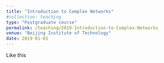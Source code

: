 ```yaml
---
title: "Introduction to Complex Networks"
#collection: teaching
type: "Postgraduate course"
permalink: /teaching/2019-Introduction-to-Complex-Networks
venue: "Beijing Institute of Technology"
date: 2019-01-01
---
```


<!-- #Write your brief introduction in this line(can be seen directly at the "Teaching" page)-->

<!--Write your detailed introduction below(can only be seen after clicking the specific course's link)-->

Like this 

